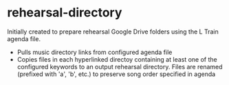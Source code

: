 # rehearsal-directory

Initially created to prepare rehearsal Google Drive folders using the L Train agenda file.
- Pulls music directory links from configured agenda file
- Copies files in each hyperlinked directoy containing at least one of the configured keywords to an output rehearsal directory. Files are renamed (prefixed with 'a', 'b', etc.) to preserve song order specified in agenda
